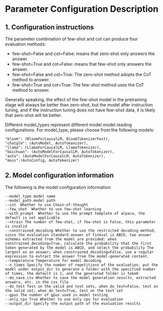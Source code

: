 # Parameter Configuration Description

## 1. Configuration instructions

The parameter combination of few-shot and cot can produce four evaluation methods:

- few-shot=False and cot=False: means that zero-shot only answers the answer.
- few-shot=True and cot=False: means that few-shot only answers the answer.
- few-shot=False and cot=True: The zero-shot method adopts the CoT method to answer.
- few-shot=True and cot=True: The few-shot method uses the CoT method to answer.

Generally speaking, the effect of the few-shot model in the pretraining stage will always be better than zero-shot, but the model after instruction tuning, and if the instruction tuning does not have few-shot data, it is likely that zero-shot will be better.

Different model_types represent different model model reading configurations. For model_type, please choose from the following models: 

```text
"bloom": (BloomForCausalLM, BloomTokenizerFast),
"chatglm": (AutoModel, AutoTokenizer),
"llama": (LlamaForCausalLM, LlamaTokenizer),
"baichuan": (AutoModelForCausalLM, AutoTokenizer),
"auto": (AutoModelForCausalLM, AutoTokenizer),
"moss":(AutoConfig, AutoTokenizer)
```

## 2. Model configuration information

The following is the model configuration information:

```text
--model_type model name
--model_path model path
--cot  Whether to use Chain-of-thought
--few_shot  Whether to use few-shot learning
--with_prompt  Whether to use the prompt template of alpaca, the default is not applicable
--ntrain The number of few-shot, if few-shot is False, this parameter is invalid
--constrained_decoding Whether to use the restricted decoding method, since the evaluation standard answer of fineval is ABCD, two answer schemes extracted from the model are provided: when constrained_decoding=True, calculate the probability that the first token generated by the model is ABCD, and select the probability The largest as an answer; when constrained_decoding=False, use a regular expression to extract the answer from the model-generated content.
--temperature Temperature for model decoding
--n_times Specify the number of repetitions of the evaluation, put the model under output_dir to generate a folder with the specified number of times, the default is 1, and the generated folder is toke0
--do_save_csv Whether to save the model generation results, extracted answers, etc. in the csv file
--do_test Test on the valid and test sets, when do_test=False, test on the valid set; when do_test=True, test on the test set
--gpus The number of gpus used in model testing
--only_cpu True Whether to use only cpu for evaluation
--output_dir Specify the output path of the evaluation results
```

